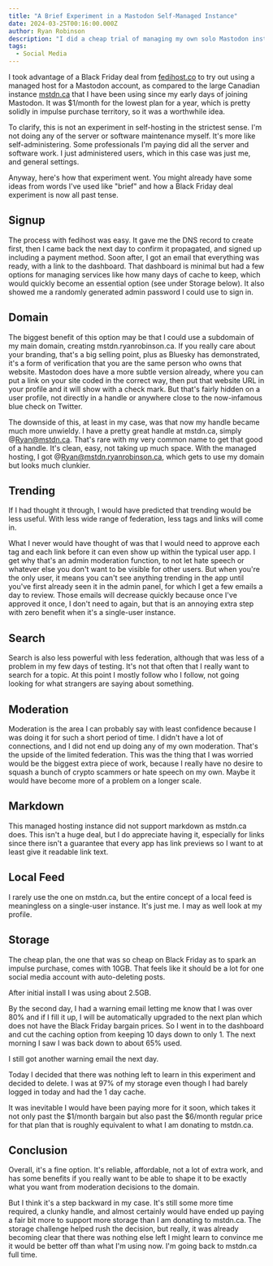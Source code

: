 ```yaml
---
title: "A Brief Experiment in a Mastodon Self-Managed Instance"
date: 2024-03-25T00:16:00.000Z
author: Ryan Robinson
description: "I did a cheap trial of managing my own solo Mastodon instance. I learned a few things about its signup, limited federation, domains, markdown, and storage."
tags:
  - Social Media
---
```


I took advantage of a Black Friday deal from [fedihost.co](https://fedihost.co/) to try out using a managed host for a Mastodon account, as compared to the large Canadian instance [mstdn.ca](https://mstdn.ca) that I have been using since my early days of joining Mastodon. It was $1/month for the lowest plan for a year, which is pretty solidly in impulse purchase territory, so it was a worthwhile idea.

To clarify, this is not an experiment in self-hosting in the strictest sense. I'm not doing any of the server or software maintenance myself. It's more like self-administering. Some professionals I'm paying did all the server and software work. I just administered users, which in this case was just me, and general settings.

Anyway, here's how that experiment went. You might already have some ideas from words I've used like "brief" and how a Black Friday deal experiment is now all past tense.

## Signup

The process with fedihost was easy. It gave me the DNS record to create first, then I came back the next day to confirm it propagated, and signed up including a payment method. Soon after, I got an email that everything was ready, with a link to the dashboard. That dashboard is minimal but had a few options for managing services like how many days of cache to keep, which would quickly become an essential option (see under Storage below). It also showed me a randomly generated admin password I could use to sign in.

## Domain

The biggest benefit of this option may be that I could use a subdomain of my main domain, creating mstdn.ryanrobinson.ca. If you really care about your branding, that's a big selling point, plus as Bluesky has demonstrated, it's a form of verification that you are the same person who owns that website. Mastodon does have a more subtle version already, where you can put a link on your site coded in the correct way, then put that website URL in your profile and it will show with a check mark. But that's fairly hidden on a user profile, not directly in a handle or anywhere close to the now-infamous blue check on Twitter.

The downside of this, at least in my case, was that now my handle became much more unwieldy. I have a pretty great handle at mstdn.ca, simply @Ryan@mstdn.ca. That's rare with my very common name to get that good of a handle. It's clean, easy, not taking up much space. With the managed hosting, I got @Ryan@mstdn.ryanrobinson.ca, which gets to use my domain but looks much clunkier.

## Trending

If I had thought it through, I would have predicted that trending would be less useful. With less wide range of federation, less tags and links will come in.

What I never would have thought of was that I would need to approve each tag and each link before it can even show up within the typical user app. I get why that's an admin moderation function, to not let hate speech or whatever else you don't want to be visible for other users. But when you're the only user, it means you can't see anything trending in the app until you've first already seen it in the admin panel, for which I get a few emails a day to review. Those emails will decrease quickly because once I've approved it once, I don't need to again, but that is an annoying extra step with zero benefit when it's a single-user instance.

## Search

Search is also less powerful with less federation, although that was less of a problem in my few days of testing. It's not that often that I really want to search for a topic. At this point I mostly follow who I follow, not going looking for what strangers are saying about something.

## Moderation

Moderation is the area I can probably say with least confidence because I was doing it for such a short period of time. I didn't have a lot of connections, and I did not end up doing any of my own moderation. That's the upside of the limited federation. This was the thing that I was worried would be the biggest extra piece of work, because I really have no desire to squash a bunch of crypto scammers or hate speech on my own. Maybe it would have become more of a problem on a longer scale.

## Markdown

This managed hosting instance did not support markdown as mstdn.ca does. This isn't a huge deal, but I do appreciate having it, especially for links since there isn't a guarantee that every app has link previews so I want to at least give it readable link text.

## Local Feed

I rarely use the one on mstdn.ca, but the entire concept of a local feed is meaningless on a single-user instance. It's just me. I may as well look at my profile.

## Storage

The cheap plan, the one that was so cheap on Black Friday as to spark an impulse purchase, comes with 10GB. That feels like it should be a lot for one social media account with auto-deleting posts.

After initial install I was using about 2.5GB.

By the second day, I had a warning email letting me know that I was over 80% and if I fill it up, I will be automatically upgraded to the next plan which does not have the Black Friday bargain prices. So I went in to the dashboard and cut the caching option from keeping 10 days down to only 1. The next morning I saw I was back down to about 65% used.

I still got another warning email the next day.

Today I decided that there was nothing left to learn in this experiment and decided to delete. I was at 97% of my storage even though I had barely logged in today and had the 1 day cache.

It was inevitable I would have been paying more for it soon, which takes it not only past the $1/month bargain but also past the $6/month regular price for that plan that is roughly equivalent to what I am donating to mstdn.ca.

## Conclusion

Overall, it's a fine option. It's reliable, affordable, not a lot of extra work, and has some benefits if you really want to be able to shape it to be exactly what you want from moderation decisions to the domain.

But I think it's a step backward in my case. It's still some more time required, a clunky handle, and almost certainly would have ended up paying a fair bit more to support more storage than I am donating to mstdn.ca. The storage challenge helped rush the decision, but really, it was already becoming clear that there was nothing else left I might learn to convince me it would be better off than what I'm using now. I'm going back to mstdn.ca full time.
